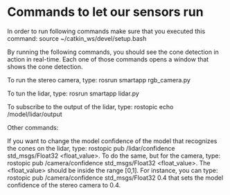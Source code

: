 # Commands to let our sensors run

In order to run following commands make sure that you executed this command: source ~/catkin_ws/devel/setup.bash

By running the following commands, you should see the cone detection in action in real-time. Each one of those commands opens a window that shows the cone detection.

To run the stereo camera, type: rosrun smartapp rgb_camera.py 

To tun the lidar, type: rosrun smartapp lidar.py

To subscribe to the output of the lidar, type: rostopic echo /model/lidar/output

Other commands:

If you want to change the model confidence of the model that recognizes the cones on the lidar, type: rostopic pub /lidar/confidence std_msgs/Float32 <float_value>.
To do the same, but for the camera, type: rostopic pub /camera/confidence std_msgs/Float32 <float_value>. The <float_value> should be inside the range [0,1].
For instance, you can type: rostopic pub /camera/confidence std_msgs/Float32 0.4 that sets the model confidence of the stereo camera to 0.4.
